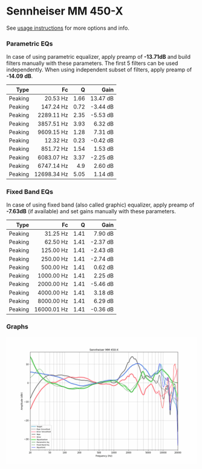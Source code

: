# Sennheiser MM 450-X
See [usage instructions](https://github.com/jaakkopasanen/AutoEq#usage) for more options and info.

### Parametric EQs
In case of using parametric equalizer, apply preamp of **-13.71dB** and build filters manually
with these parameters. The first 5 filters can be used independently.
When using independent subset of filters, apply preamp of **-14.09 dB**.

| Type    | Fc          |    Q | Gain     |
|--------:|------------:|-----:|---------:|
| Peaking | 20.53 Hz    | 1.66 | 13.47 dB |
| Peaking | 147.24 Hz   | 0.72 | -3.44 dB |
| Peaking | 2289.11 Hz  | 2.35 | -5.53 dB |
| Peaking | 3857.51 Hz  | 3.93 | 6.32 dB  |
| Peaking | 9609.15 Hz  | 1.28 | 7.31 dB  |
| Peaking | 12.32 Hz    | 0.23 | -0.42 dB |
| Peaking | 851.72 Hz   | 1.54 | 1.53 dB  |
| Peaking | 6083.07 Hz  | 3.37 | -2.25 dB |
| Peaking | 6747.14 Hz  | 4.9  | 2.60 dB  |
| Peaking | 12698.34 Hz | 5.05 | 1.14 dB  |

### Fixed Band EQs
In case of using fixed band (also called graphic) equalizer, apply preamp of **-7.63dB**
(if available) and set gains manually with these parameters.

| Type    | Fc          |    Q | Gain     |
|--------:|------------:|-----:|---------:|
| Peaking | 31.25 Hz    | 1.41 | 7.90 dB  |
| Peaking | 62.50 Hz    | 1.41 | -2.37 dB |
| Peaking | 125.00 Hz   | 1.41 | -2.43 dB |
| Peaking | 250.00 Hz   | 1.41 | -2.74 dB |
| Peaking | 500.00 Hz   | 1.41 | 0.62 dB  |
| Peaking | 1000.00 Hz  | 1.41 | 2.25 dB  |
| Peaking | 2000.00 Hz  | 1.41 | -5.46 dB |
| Peaking | 4000.00 Hz  | 1.41 | 3.18 dB  |
| Peaking | 8000.00 Hz  | 1.41 | 6.29 dB  |
| Peaking | 16000.01 Hz | 1.41 | -0.36 dB |

### Graphs
![](./Sennheiser%20MM%20450-X.png)